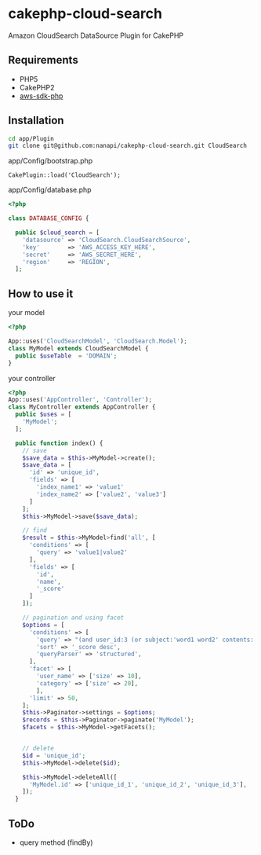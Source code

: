 cakephp-cloud-search
====================

Amazon CloudSearch DataSource Plugin for CakePHP


## Requirements
- PHP5
- CakePHP2
- [aws-sdk-php](https://github.com/aws/aws-sdk-php)


## Installation

```sh
cd app/Plugin
git clone git@github.com:nanapi/cakephp-cloud-search.git CloudSearch
```

app/Config/bootstrap.php
```
CakePlugin::load('CloudSearch');
```

app/Config/database.php
```php
<?php

class DATABASE_CONFIG {

  public $cloud_search = [
    'datasource' => 'CloudSearch.CloudSearchSource',
    'key'        => 'AWS_ACCESS_KEY_HERE',
    'secret'     => 'AWS_SECRET_HERE',
    'region'     => 'REGION',
  ];

```


## How to use it

your model
```php
<?php

App::uses('CloudSearchModel', 'CloudSearch.Model');
class MyModel extends CloudSearchModel {
  public $useTable  = 'DOMAIN';
}

```

your controller
```php
<?php
App::uses('AppController', 'Controller');
class MyController extends AppController {
  public $uses = [
    'MyModel';
  ];

  public function index() {
    // save
    $save_data = $this->MyModel->create();
    $save_data = [
      'id' => 'unique_id',
      'fields' => [
        'index_name1' => 'value1'
        'index_name2' => ['value2', 'value3']
      ]
    ];
    $this->MyModel->save($save_data);

    // find
    $result = $this->MyModel>find('all', [
      'conditions' => [
        'query' => 'value1|value2'
      ],
      'fields' => [
        'id',
        'name',
        '_score'
      ]
    ]);

    // pagination and using facet
    $options = [
      'conditions' => [
        'query' => "(and user_id:3 (or subject:'word1 word2' contents:'word1 word2'))",
        'sort' => '_score desc',
        'queryParser' => 'structured',
      ],
      'facet' => [
        'user_name' => ['size' => 10],
        'category' => ['size' => 20],
        ],
      'limit' => 50,
    ];
    $this->Paginator->settings = $options;
    $records = $this->Paginator->paginate('MyModel');
    $facets = $this->MyModel->getFacets();


    // delete
    $id = 'unique_id';
    $this->MyModel->delete($id);

    $this->MyModel->deleteAll([
      'MyModel.id' => ['unique_id_1', 'unique_id_2', 'unique_id_3'],
    ]);
  }


```

## ToDo
- query method (findBy)
